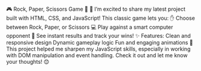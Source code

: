 🎮 Rock, Paper, Scissors Game 🎉
🚀 I’m excited to share my latest project built with HTML, CSS, and JavaScript!
This classic game lets you:
✋ Choose between Rock, Paper, or Scissors
💻 Play against a smart computer opponent
🎯 See instant results and track your wins!
✨ Features:
Clean and responsive design
Dynamic gameplay logic
Fun and engaging animations
🌟 This project helped me sharpen my JavaScript skills, especially in working with DOM manipulation and event handling.
Check it out and let me know your thoughts! 😊
